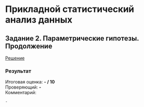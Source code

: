 # Прикладной статистический анализ данных
## Задание 2. Параметрические гипотезы. Продолжение
[Решение](Task2_Nikolay_Korolev.ipynb)  

### Результат
Итоговая оценка: **- / 10**  
Проверяющий: **-**  
Комментарий:
```
-
```